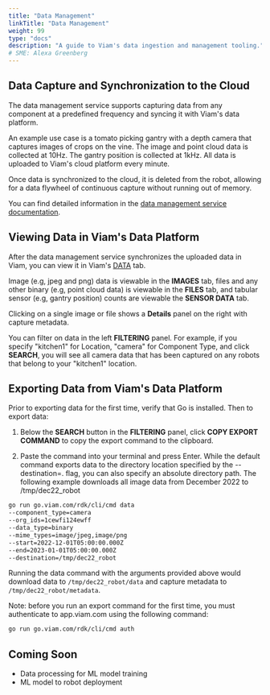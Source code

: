 ```yaml
---
title: "Data Management"
linkTitle: "Data Management"
weight: 99
type: "docs"
description: "A guide to Viam's data ingestion and management tooling."
# SME: Alexa Greenberg
---
```


## Data Capture and Synchronization to the Cloud

The data management service supports capturing data from any component at a predefined frequency and syncing it with Viam's data platform.

An example use case is a tomato picking gantry with a depth camera that captures images of crops on the vine.
The image and point cloud data is collected at 10Hz.
The gantry position is collected at 1kHz.
All data is uploaded to Viam's cloud platform every minute.

Once data is synchronized to the cloud, it is deleted from the robot, allowing for a data flywheel of continuous capture without running out of memory.

You can find detailed information in the [data management service documentation](../../services/data-management/).

## Viewing Data in Viam's Data Platform

After the data management service synchronizes the uploaded data in Viam, you can view it in Viam's [DATA](https://app.viam.com/data/view) tab.

Image (e.g, jpeg and png) data is viewable in the **IMAGES** tab, files and any other binary (e.g, point cloud data) is viewable in the **FILES** tab, and tabular sensor (e.g, gantry position) counts are viewable the **SENSOR DATA** tab.

Clicking on a single image or file shows a **Details** panel on the right with capture metadata.

You can filter on data in the left **FILTERING** panel.
For example, if you specify "kitchen1" for Location, "camera" for Component Type, and click **SEARCH**, you will see all camera data that has been captured on any robots that belong to your "kitchen1" location.

## Exporting Data from Viam's Data Platform

Prior to exporting data for the first time, verify that Go is installed. Then to export data:

1. Below the **SEARCH** button in the **FILTERING** panel, click **COPY EXPORT COMMAND** to copy the export command to the clipboard.

2. Paste the command into your terminal and press Enter.
While the default command exports data to the directory location specified by the --destination=. flag, you can also specify an absolute directory path.
The following example downloads all image data from December 2022 to /tmp/dec22_robot

```bash
go run go.viam.com/rdk/cli/cmd data
--component_type=camera
--org_ids=1cewfi124ewff
--data_type=binary
--mime_types=image/jpeg,image/png
--start=2022-12-01T05:00:00.000Z
--end=2023-01-01T05:00:00.000Z
--destination=/tmp/dec22_robot
```

Running the data command with the arguments provided above would download data to `/tmp/dec22_robot/data` and capture metadata to `/tmp/dec22_robot/metadata`.

  Note: before you run an export command for the first time, you must authenticate to app.viam.com using the following command:

```bash
go run go.viam.com/rdk/cli/cmd auth
```

## Coming Soon

- Data processing for ML model training
- ML model to robot deployment
